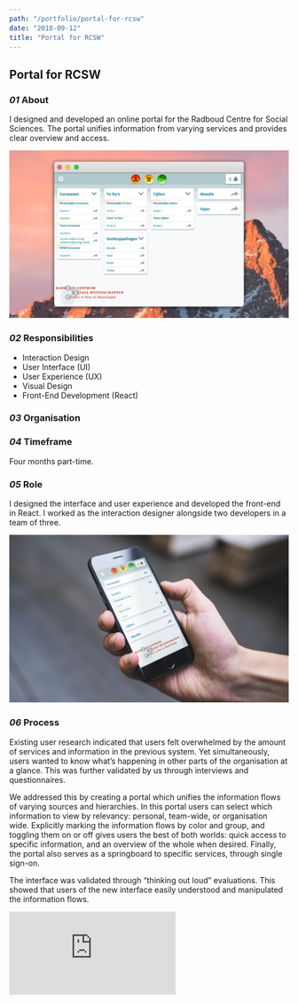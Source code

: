 ```yaml
---
path: "/portfolio/portal-for-rcsw"
date: "2018-09-12"
title: "Portal for RCSW"
---
```


## Portal for RCSW

### *01* About

I designed and developed an online portal for the Radboud Centre for Social Sciences. The portal unifies information from varying services and provides clear overview and access.

![Screenshot Portal for RCSW in a desktop webbrowser](./img/rcsw/browser.png)

<column-wrapper>
<half-column>

### *02* Responsibilities

- Interaction Design
- User Interface (UI)
- User Experience (UX)
- Visual Design
- Front-End Development (React)

</half-column>
<half-column>

### *03* Organisation

<rcsw-logo-link href="https://rcsw.nl"></rcsw-logo-link>

### *04* Timeframe

Four months part-time.

</half-column>
</column-wrapper>

### *05* Role

I designed the interface and user experience and developed the front-end in React. I worked as the interaction designer alongside two developers in a team of three.

![Portal for RCSW on a handheld smartphone](./img/rcsw/mobile.jpg)

### *06* Process

Existing user research indicated that users felt overwhelmed by the amount of services and information in the previous system. Yet simultaneously, users wanted to know what’s happening in other parts of the organisation at a glance. This was further validated by us through interviews and questionnaires.

We addressed this by creating a portal which unifies the information flows of varying sources and hierarchies. In this portal users can select which information to view by relevancy: personal, team-wide, or organisation wide. Explicitly marking the information flows by color and group, and toggling them on or off gives users the best of both worlds: quick access to specific information, and an overview of the whole when desired. Finally, the portal also serves as a springboard to specific services, through single sign-on.

The interface was validated through “thinking out loud” evaluations. This showed that users of the new interface easily understood and manipulated the information flows.

<iframe src="https://player.vimeo.com/video/256219151?autoplay=1&loop=1&color=ABEAF7&title=0&byline=0&portrait=0" frameBorder="0"></iframe>